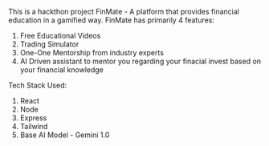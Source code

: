 This is a hackthon project FinMate - A platform that provides financial education in a gamified way.
FinMate has primarily 4 features:
1. Free Educational Videos
2. Trading Simulator
3. One-One Mentorship from industry experts
4. AI Driven assistant to mentor you regarding your finacial invest based on your financial knowledge

Tech Stack Used:
1. React
2. Node
3. Express
4. Tailwind
5. Base AI Model - Gemini 1.0
